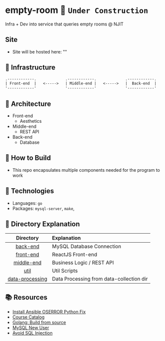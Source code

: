 # empty-room :construction: `Under Construction`
Infra + Dev into service that queries empty rooms @ NJIT

## Site
- Site will be hosted here: "" 

## :tram: Infrastructure
```txt
.------------.             .------------.             .------------.
| Front-end  |   <----->   | Middle-end |   <----->   |  Back-end  |
'------------'             '------------'             '------------'
```

## :triangular_ruler: Architecture
- Front-end
    - Aesthetics
- Middle-end
    - REST API
- Back-end
    - Database


## :hammer: How to Build
- This repo encapsulates multiple components needed for the program to work

## :microscope: Technologies
- Languages: `go`
- Packages: `mysql-server`, `make`,

## :microscope: Directory Explanation

| Directory         | Explanation
| :---:             | :---
| [back-end](back-end)              | MySQL Database Connection
| [front-end](front-end)            | ReactJS Front-end
| [middle-end](middle-end)          | Business Logic / REST API  
| [util](util)                      | Util Scripts 
| [data-processing](data-processing)| Data Processing from data-collection dir

## :books: Resources
- [Install Ansible OSERROR Python Fix](https://stackoverflow.com/questions/54778630/could-not-install-packages-due-to-an-environmenterror-errno-2-no-such-file-or)
- [Course Catalog](https://myhub.njit.edu/BannerExtensibility/customPage/page/stuRegCrseSched)
- [Golang: Build from source](https://go.dev/doc/install)
- [MySQL New User](https://askubuntu.com/questions/1322175/not-allowed-to-create-user-with-grant)
- [Avoid SQL Injection](https://go.dev/doc/database/sql-injection)
